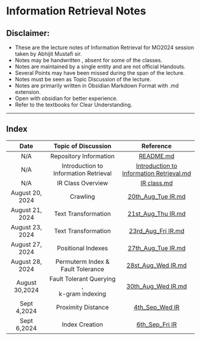 # Information Retrieval Notes
## Disclaimer: 
- These are the lecture notes of Information Retrieval for MO2024 session taken by Abhijit Mustafi sir.
- Notes may be handwritten , absent for some of the classes. 
- Notes are maintained by a single entity and are not official Handouts.
- Several Points may have been missed during the span of the lecture.
- Notes must be seen as Topic Discussion of the lecture.
- Notes are   primarily written  in Obsidian Markdown Format with .md extension.
- Open with obsidian for better experience.
- Refer to the textbooks for Clear Understanding. 
----------
## Index
|      Date       |              Topic of Discussion              |                                                 Reference                                                  |
| :-------------: | :-------------------------------------------: | :--------------------------------------------------------------------------------------------------------: |
|       N/A       |            Repository Information             |                                           [README.md](README.md)                                           |
|       N/A       |     Introduction to Information Retrieval     | [Introduction to Information Retrieval.md](Lecture%20Notes/Introduction%20to%20Information%20Retrieval.md) |
|       N/A       |               IR Class Overview               |                                [IR class.md](Lecture%20Notes/IR%20class.md)                                |
| August 20, 2024 |                   Crawling                    |                         [20th_Aug_Tue IR.md](Lecture%20Notes/20th_Aug_Tue%20IR.md)                         |
| August 21, 2024 |              Text Transformation              |                         [21st_Aug_Thu IR.md](Lecture%20Notes/21st_Aug_Thu%20IR.md)                         |
| August 23, 2024 |              Text Transformation              |                         [23rd_Aug_Fri IR.md](Lecture%20Notes/23rd_Aug_Fri%20IR.md)                         |
| August 27, 2024 |              Positional Indexes               |                         [27th_Aug_Tue IR.md](Lecture%20Notes/27th_Aug_Tue%20IR.md)                         |
| August 28, 2024 |       Permuterm Index & Fault Tolerance       |                         [28st_Aug_Wed IR.md](Lecture%20Notes/28th_Aug_Wed%20IR.md)                         |
| August 30,2024  | Fault Tolerant Querying ,<br> k-gram indexing |                         [30th_Aug_Wed IR.md](Lecture%20Notes/30th_Aug_Fri%20IR.md)                         |
| Sept 4,2024 |              Proximity Distance               |                                   [4th_Sep_Wed IR](Lecture%20Notes/4th_Sep_Wed%20IR.md)                                    |
| Sept 6,2024 |                Index Creation                 |                                   [6th_Sep_Fri IR](Lecture%20Notes/6th_Sep_Fri%20IR.md)                                    |
